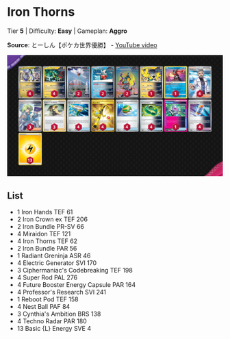 # Iron Thorns

Tier **5** | Difficulty: **Easy** | Gameplan: **Aggro**

**Source**: とーしん【ポケカ世界優勝】 - [YouTube video](https://www.youtube.com/watch?v=sxm0UFFpzGI)

![decklist](../../!Images/Standard/10BRS-TEF/Iron%20Thorns.png)

## List
* 1 Iron Hands TEF 61
* 2 Iron Crown ex TEF 206
* 2 Iron Bundle PR-SV 66
* 4 Miraidon TEF 121
* 4 Iron Thorns TEF 62
* 2 Iron Bundle PAR 56
* 1 Radiant Greninja ASR 46
* 4 Electric Generator SVI 170
* 3 Ciphermaniac's Codebreaking TEF 198
* 4 Super Rod PAL 276
* 4 Future Booster Energy Capsule PAR 164
* 4 Professor's Research SVI 241
* 1 Reboot Pod TEF 158
* 4 Nest Ball PAF 84
* 3 Cynthia's Ambition BRS 138
* 4 Techno Radar PAR 180
* 13 Basic {L} Energy SVE 4
